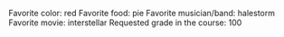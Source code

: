 Favorite color: red
Favorite food: pie
Favorite musician/band: halestorm 
Favorite movie: interstellar
Requested grade in the course: 100 
